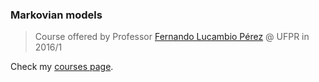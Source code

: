 ### Markovian models

> Course offered by Professor
> [Fernando Lucambio Pérez](https://docs.ufpr.br/~lucambio/)
> @ UFPR in 2016/1

Check my [courses page](https://henriquelaureano.github.io/courses/).

